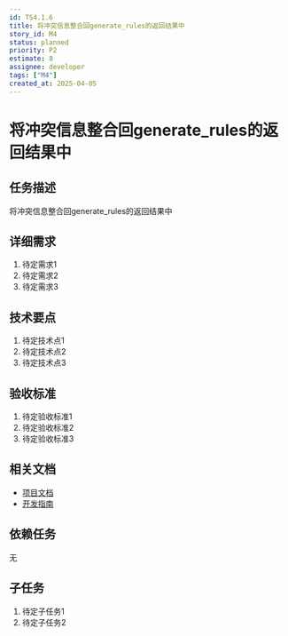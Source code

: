 ```yaml
---
id: TS4.1.6
title: 将冲突信息整合回generate_rules的返回结果中
story_id: M4
status: planned
priority: P2
estimate: 8
assignee: developer
tags: ["M4"]
created_at: 2025-04-05
---
```


# 将冲突信息整合回generate_rules的返回结果中

## 任务描述

将冲突信息整合回generate_rules的返回结果中

## 详细需求

1. 待定需求1
2. 待定需求2
3. 待定需求3

## 技术要点

1. 待定技术点1
2. 待定技术点2
3. 待定技术点3

## 验收标准

1. 待定验收标准1
2. 待定验收标准2
3. 待定验收标准3

## 相关文档

- [项目文档](../../../docs/README.md)
- [开发指南](../../../docs/development.md)

## 依赖任务

无

## 子任务

1. 待定子任务1
2. 待定子任务2
